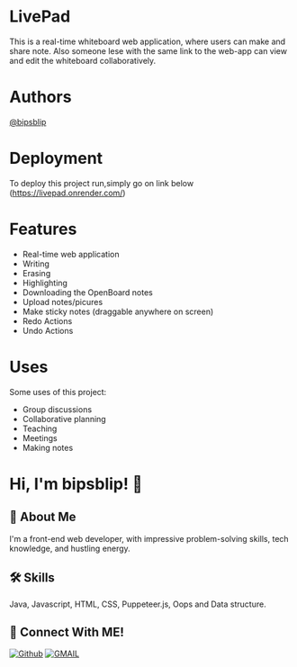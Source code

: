 # LivePad
This is a real-time whiteboard web application, where users can make and share note. Also someone lese with the same link to the web-app can view and edit the whiteboard collaboratively.

# Authors

 [@bipsblip](https://github.com/bipsblip)


# Deployment

To deploy this project run,simply go on link below
(https://livepad.onrender.com/)



# Features

- Real-time web application
- Writing
- Erasing
- Highlighting
- Downloading the OpenBoard notes
- Upload notes/picures
- Make sticky notes (draggable anywhere on screen)
- Redo Actions
- Undo Actions


# Uses

Some uses of this project:

- Group discussions
- Collaborative planning
- Teaching
- Meetings
- Making notes


# Hi, I'm bipsblip! 👋

## 🚀 About Me
I'm a front-end web developer, with impressive problem-solving skills, tech knowledge, and hustling energy.

## 🛠 Skills
Java, Javascript, HTML, CSS, Puppeteer.js, Oops and Data structure.

## 🔗 Connect With ME!
[![Github](https://img.shields.io/badge/github-000?style=for-the-badge&logo=github&logoColor=)](https://github.com/bipsblip)
[![GMAIL](https://img.shields.io/badge/Gmail-ea4335?style=for-the-badge&logo=gmail&logoColor=white)](mailto:pratyushchand.work@gmail.com)

